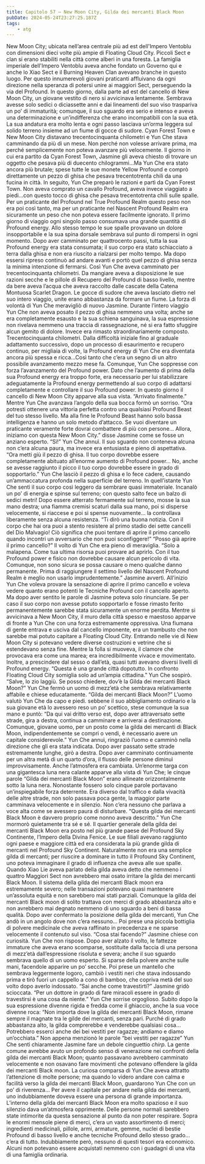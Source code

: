 ```yaml
---
title: Capitolo 57 – New Moon City, Gilda dei mercanti Black Moon
pubDate: 2024-05-24T23:27:25.187Z
tags:
    - atg
---
```



New Moon City; ubicata nell’area centrale più ad est dell'Impero Ventoblu con dimensioni dieci volte più ampie di Floating Cloud City. Piccoli Sect e clan si erano stabiliti nella città come alberi in una foresta. La famiglia imperiale dell'Impero Ventoblu aveva anche fondato un Governo qui e anche lo Xiao Sect e il Burning Heaven Clan avevano branche in questo luogo. Per questo innumerevoli giovani praticanti affluivano da ogni direzione nella speranza di potersi unire ai maggiori Sect, perseguendo la via del Profound.
In questo giorno, dalla parte ad est del cancello di New Moon City, un giovane vestito di nero si avvicinava lentamente. Sembrava avesse solo sedici o diciassette anni e dai lineamenti del suo viso traspariva un po’ di immaturità; comunque, il suo sguardo era serio e intenso e aveva una determinazione e un’indifferenza che erano incompatibili con la sua età. La sua andatura era molto lenta e ogni passo lasciava un’orma leggera sul solido terreno insieme ad un fiume di gocce di sudore.
Cyan Forest Town e New Moon City distavano trecentocinquanta chilometri e Yun Che stava camminando da più di un mese. Non perché non volesse arrivare prima, ma perché semplicemente non poteva avanzare più velocemente.
Il giorno in cui era partito da Cyan Forest Town, Jasmine gli aveva chiesto di trovare un oggetto che pesava più di duecento chilogrammi…Ma Yun Che era stato ancora più brutale; spese tutte le sue monete Yellow Profound e comprò direttamente un pezzo di ghisa che pesava trecentotrenta chili da una fucina in città. In seguito, Yun Che preparò le razioni e partì da Cyan Forest Town. Non aveva comprato un cavallo Profound, aveva invece viaggiato a piedi…con questo tocco di ghisa che pesava trecentotrenta chili sulle spalle.
Per un praticante del Profound nel True Profound Realm questo peso non era poi così tanto, ma per un praticante nel Nascent Profound Realm era sicuramente un peso che non poteva essere facilmente ignorato.
Il primo giorno di viaggio ogni singolo passo consumava una grande quantità di Profound energy. Allo stesso tempo le sue spalle provavano un dolore insopportabile e la sua spina dorsale sembrava sul punto di rompersi in ogni momento. Dopo aver camminato per quattrocento passi, tutta la sua Profound energy era stata consumata; il suo corpo era stato schiacciato a terra dalla ghisa e non era riuscito a rialzarsi per molto tempo. Ma dopo essersi ripreso continuò ad andare avanti e portò quel pezzo di ghisa senza la minima intenzione di fermarsi.
Così Yun Che aveva camminato per trecentocinquanta chilometri. Da mangiare aveva a disposizione le sue razioni secche e le pillole di Recupero del Profound di basso livello, mentre da bere aveva l’acqua che aveva raccolto dalle cascate della Catena Montuosa Scarlet Dragon.
Le gocce di sudore che aveva lasciato dietro nel suo intero viaggio, unite erano abbastanza da formare un fiume.
La forza di volontà di Yun Che meravigliò di nuovo Jasmine. Durante l’intero viaggio Yun Che non aveva posato il pezzo di ghisa nemmeno una volta; anche se era completamente esausto e la sua schiena sanguinava, la sua espressione non rivelava nemmeno una traccia di rassegnazione, né si era fatto sfuggire alcun gemito di dolore. Invece era rimasto straordinariamente composto.
Trecentocinquanta chilometri. Dalla difficoltà iniziale fino al graduale adattamento successivo, dopo un processo di esaurimento e recupero continuo, per migliaia di volte, la Profound energy di Yun Che era diventata ancora più spessa e ricca…Così tanto che c’era un segno di un altro possibile avanzamento mezzo mese fa. Comunque, Yun Che soppresse con forza l’avanzamento del Profound power. Dato che l’aumento di prima della sua Profound energy era troppo forte, era necessario per lui stabilizzare adeguatamente la Profound energy permettendo al suo corpo di adattarsi completamente e controllare il suo Profound power.
In questo giorno il cancello di New Moon City apparve alla sua vista.
“Arrivato finalmente.” Mentre Yun Che avanzava l’angolo della sua bocca formò un sorriso.
“Ora potresti ottenere una vittoria perfetta contro una qualsiasi Profound Beast del tuo stesso livello. Ma alla fine le Profound Beast hanno solo bassa intelligenza e hanno un solo metodo d’attacco. Se vuoi diventare un praticante veramente forte dovrai combattere di più con persone… Allora, iniziamo con questa New Moon City.” disse Jasmine come se fosse un anziano esperto.
“Sì!” Yun Che annuì. Il suo sguardo non conteneva alcuna non c’era alcuna paura, ma invece era entusiasta e pieno di aspettativa.
“Ora metti giù il pezzo di ghisa. Il tuo corpo dovrebbe essere completamente abituato all’enorme aumento di Profound power… No, anche se avesse raggiunto il picco il tuo corpo dovrebbe essere in grado di sopportarlo.”
Yun Che lasciò il pezzo di ghisa e lo fece cadere, causando un’ammaccatura profonda nella superficie del terreno. In quell’istante Yun Che sentì il suo corpo così leggero da sembrare quasi immateriale. Incanalò un po’ di energia e spinse sul terreno; con questo salto fece un balzo di sedici metri! Dopo essere atterrato fermamente sul terreno, mosse la sua mano destra; una fiamma cremisi scaturì dalla sua mano, poi si disperse velocemente, si riaccese e poi si spense nuovamente… la controllava liberamente senza alcuna resistenza.
“Ti dirò una buona notizia. Con il corpo che hai ora puoi a stento resistere al primo stadio dei sette cancelli del Dio Malvagio! Ciò significa che puoi tentare di aprire il primo cancello quando incontri un avversario che non puoi sconfiggere!”
“Posso già aprire il primo cancello?” Il volto di Yun Che era pieno di meraviglia.
“Solo a malapena. Come tua ultima risorsa puoi provare ad aprirlo. Con il tuo Profound power e fisico non dovrebbe causare alcun pericolo di vita. Comunque, non sono sicura se possa causare o meno qualche danno permanente. Prima di raggiungere il settimo livello del Nascent Profound Realm è meglio non usarlo imprudentemente.” Jasmine avvertì.
All’inizio Yun Che voleva provare la sensazione di aprire il primo cancello e voleva vedere quanto erano potenti le Tecniche Profound con il cancello aperto. Ma dopo aver sentito le parole di Jasmine poteva solo rinunciare. Se per caso il suo corpo non avesse potuto sopportarlo e fosse rimasto ferito permanentemente sarebbe stata sicuramente un enorme perdita.
Mentre si avvicinava a New Moon City, il muro della città spesso e maestoso apparve di fronte a Yun Che con una forza estremamente oppressiva. Una fiumana di gente entrava e usciva dal cancello imponente, era un trambusto che non sarebbe mai potuto capitare a Floating Cloud City.
Entrando nelle vie di New Moon City si potevano vedere diverse costruzioni e vetrine che si estendevano senza fine. Mentre la folla si muoveva, il clamore che provocava era come una marea; era incredibilmente vivace e movimentato. Inoltre, a prescindere dal sesso o dall’età, quasi tutti avevano diversi livelli di Profound energy.
“Questa è una grande città dopotutto. In confronto Floating Cloud City somiglia solo ad un’ampia cittadina.” Yun Che sospirò.
“Salve, lo zio laggiù. Se posso chiedere, dov’è la Gilda dei mercanti Black Moon?” Yun Che fermò un uomo di mezz’età che sembrava relativamente affabile e chiese educatamente.
“Gilda dei mercanti Black Moon?” L’uomo valutò Yun Che da capo e piedi. sebbene il suo abbigliamento ordinario e la sua giovane età lo avessero reso un po’ scettico, stese comunque la sua mano e puntò: “Da qui vai dritto verso est, dopo aver attraversato sette strade, gira a destra, continua a camminare e arriverai a destinazione. Comunque, giovane uomo, per un posto come la gilda dei mercanti di Black Moon, indipendentemente se compri o vendi, è necessario avere un capitale considerevole.”
Yun Che annuì, ringraziò l’uomo e camminò nella direzione che gli era stata indicata. Dopo aver passato sette strade estremamente lunghe, girò a destra. Dopo aver camminato continuamente per un altra metà di un quarto d’ora, il flusso delle persone diminuì improvvisamente. Anche l’atmosfera era cambiata.
Un’enorme targa con una gigantesca luna nera calante apparve alla vista di Yun Che; le cinque parole “Gilda dei mercanti Black Moon” erano allineate orizzontalmente sotto la luna nera. Nonostante fossero solo cinque parole portavano un’inspiegabile forza deterrente. Era diverso dal traffico e dalla vivacità delle altre strade, non solo passava poca gente, la maggior parte camminava velocemente e in silenzio. Non c’era nessuno che parlava a voce alta come se avessero paura di disturbare.
“Questa gilda dei mercanti Black Moon è davvero proprio come nonno aveva descritto.” Yun Che mormorò quietamente tra sé e sé.
Il quartier generale della gilda dei mercanti Black Moon era posto nel più grande paese del Profound Sky Continente, l’Impero della Divina Fenice. Le sue filiali avevano raggiunto ogni paese e maggiore città ed era considerata la più grande gilda di mercanti nel Profound Sky Continent.
Naturalmente non era una semplice gilda di mercanti; per riuscire a dominare in tutto il Profound Sky Continent, uno poteva immaginare il grado di influenza che aveva alle sue spalle. Quando Xiao Lie aveva parlato della gilda aveva detto che nemmeno i quattro Maggiori Sect non avrebbero mai osato irritare la gilda dei mercanti Black Moon.
Il sistema della gilda dei mercanti Black moon era estremamente severo; nelle transazioni potevano quasi mantenere un’assoluta equità e non sarebbero mai stati parziali.
Comunque la gilda dei mercanti Black moon di solito trattava con merci di grado abbastanza alto e non avrebbero mai degnato nemmeno di uno sguardo a beni di bassa qualità.
Dopo aver confermato la posizione della gilda dei mercanti, Yun Che andò in un angolo dove non c’era nessuno… Poi prese una piccola bottiglia di polvere medicinale che aveva raffinato in precedenza e ne sparse velocemente il contenuto sul viso.
“Cosa stai facendo?” Jasmine chiese con curiosità.
Yun Che non rispose. Dopo aver alzato il volto, le fattezze immature che aveva erano scomparse, sostituite dalla faccia di una persona di mezz’età dall’espressione risoluta e severa; anche il suo sguardo sembrava quello di un uomo esperto. Si sparse della polvere anche sulle mani, facendole apparire un po’ secche. Poi prese un mantello che sembrava leggermente logoro, cambiò i vestiti neri che stava indossando prima e tirò fuori un cappello a cono di bamboo, che copriva metà del suo volto dopo averlo indossato.
“Sai anche come travestirti?” Jasmine gridò scioccata.
“Per un dottore in grado di fare miracoli essere in grado di travestirsi è una cosa da niente.” Yun Che sorrise orgoglioso. Subito dopo la sua espressione divenne rigida e fredda come il ghiaccio, anche la sua voce divenne roca: “Non importa dove la gilda dei mercanti Black Moon, rimane sempre il magnate tra le gilde dei mercanti, senza pari. Purché di grado abbastanza alto, la gilda comprerebbe e venderebbe qualsiasi cosa… Potrebbero esserci anche dei bei vestiti per ragazze; andiamo e diamo un’occhiata.”
Non appena menzionò le parole “bei vestiti per ragazze” Yun Che sentì chiaramente Jasmine fare un debole cinguettio *chirp*.
La gente comune avrebbe avuto un profondo senso di venerazione nei confronti della gilda dei mercanti Black Moon; quanto passavano avrebbero camminato velocemente e non osavano fare movimenti che potevano offendere la gilda dei mercanti Black moon. La curiosa comparsa di Yun Che aveva attratto l’attenzione di molte persone; ma quando lo videro andare con calma e facilità verso la gilda dei mercanti Black Moon, guardarono Yun Che con un po’ di riverenza… Per avere il capitale per andare nella gilda dei mercanti, uno indubbiamente doveva essere una persona di grande importanza.
L’interno della gilda dei mercanti Black Moon era molto spazioso e il suo silenzio dava un’atmosfera opprimente. Delle persone normali sarebbero state intimorite da questa sensazione al punto da non poter respirare. Sopra le enormi mensole piene di merci, c’era un vasto assortimento di merci; ingredienti medicinali, pillole, armi, armature, gemme, nuclei di bestie Profound di basso livello e anche tecniche Profound dello stesso grado… c’era di tutto. Indubbiamente però, nessuno di questi tesori era economico. Alcuni non potevano essere acquistati nemmeno con i guadagni di una vita di una famiglia ordinaria.

